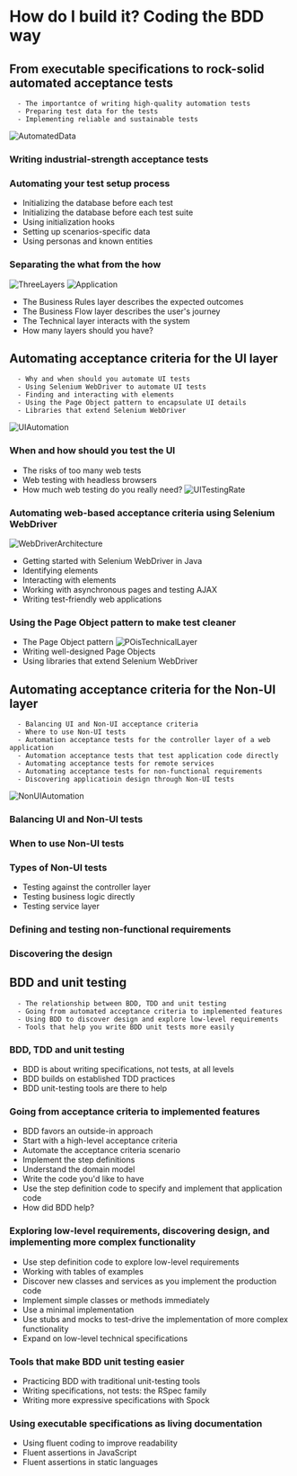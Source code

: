 # How do I build it? Coding the BDD way

## From executable specifications to rock-solid automated acceptance tests
```
  - The importantce of writing high-quality automation tests
  - Preparing test data for the tests
  - Implementing reliable and sustainable tests
```
![AutomatedData](/resoucrce/AutomatedDataSetup.png)
### Writing industrial-strength acceptance tests
### Automating your test setup process
- Initializing the database before each test
- Initializing the database before each test suite
- Using initialization hooks
- Setting up scenarios-specific data
- Using personas and known entities
### Separating the what from the how
![ThreeLayers](/resoucrce/AcceptanceCriteriaThreeLayers.png)
![Application](/resoucrce/ThreeLayersApplication.png)
- The Business Rules layer describes the expected outcomes
- The Business Flow layer describes the user's journey
- The Technical layer interacts with the system
- How many layers should you have?



## Automating acceptance criteria for the UI layer
```
  - Why and when should you automate UI tests
  - Using Selenium WebDriver to automate UI tests
  - Finding and interacting with elements
  - Using the Page Object pattern to encapsulate UI details
  - Libraries that extend Selenium WebDriver
```
![UIAutomation](/resoucrce/UIAutomation.png)
### When and how should you test the UI
- The risks of too many web tests
- Web testing with headless browsers
- How much web testing do you really need?
![UITestingRate](/resoucrce/UITestingRate.png)
### Automating web-based acceptance criteria using Selenium WebDriver
![WebDriverArchitecture](/resoucrce/WebDriverArchitecture.png)
- Getting started with Selenium WebDriver in Java
- Identifying elements
- Interacting with elements
- Working with asynchronous pages and testing AJAX
- Writing test-friendly web applications
### Using the Page Object pattern to make test cleaner
- The Page Object pattern
![POisTechnicalLayer](/resoucrce/POisTechnicalLayer.png)
- Writing well-designed Page Objects
- Using libraries that extend Selenium WebDriver



## Automating acceptance criteria for the Non-UI layer
```
  - Balancing UI and Non-UI acceptance criteria
  - Where to use Non-UI tests
  - Automation acceptance tests for the controller layer of a web application
  - Automation acceptance tests that test application code directly
  - Automating acceptance tests for remote services
  - Automating acceptance tests for non-functional requirements
  - Discovering applicatioin design through Non-UI tests
```
![NonUIAutomation](/resoucrce/NonUIAutomation.png)
### Balancing UI and Non-UI tests
### When to use Non-UI tests
### Types of Non-UI tests
- Testing against the controller layer
- Testing business logic directly
- Testing service layer
### Defining and testing non-functional requirements
### Discovering the design



## BDD and unit testing
```
  - The relationship between BDD, TDD and unit testing
  - Going from automated acceptance criteria to implemented features
  - Using BDD to discover design and explore low-level requirements
  - Tools that help you write BDD unit tests more easily
```
### BDD, TDD and unit testing
- BDD is about writing specifications, not tests, at all levels
- BDD builds on established TDD practices
- BDD unit-testing tools are there to help
### Going from acceptance criteria to implemented features
- BDD favors an outside-in approach
- Start with a high-level acceptance criteria
- Automate the acceptance criteria scenario
- Implement the step definitions
- Understand the domain model
- Write the code you'd like to have
- Use the step definition code to specify and implement that application code
- How did BDD help?
### Exploring low-level requirements, discovering design, and implementing more complex functionality
- Use step definition code to explore low-level requirements
- Working with tables of examples
- Discover new classes and services as you implement the production code
- Implement simple classes or methods immediately
- Use a minimal implementation
- Use stubs and mocks to test-drive the implementation of more complex functionality
- Expand on low-level technical specifications
### Tools that make BDD unit testing easier
- Practicing BDD with traditional unit-testing tools
- Writing specifications, not tests: the RSpec family
- Writing more expressive specifications with Spock
### Using executable specifications as living documentation
- Using fluent coding to improve readability
- Fluent assertions in JavaScript
- Fluent assertions in static languages